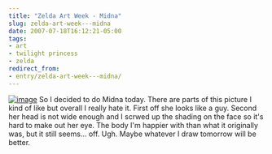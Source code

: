 ```yaml
---
title: "Zelda Art Week - Midna"
slug: zelda-art-week---midna
date: 2007-07-18T16:12:21-05:00
tags:
- art
- twilight princess
- zelda
redirect_from:
- entry/zelda-art-week---midna/
---
```

[![](http://www.dxprog.com/pics/Midna.jpg "image")](http://www.dxprog.com/pics/Midna.jpg)
So I decided to do Midna today. There are parts of this picture I kind of like but overall I really hate it. First off she looks like a guy. Second her head is not wide enough and I scrwed up the shading on the face so it's hard to make out her eye. The body I'm happier with than what it originally was, but it still seems... off. Ugh. Maybe whatever I draw tomorrow will be better.

